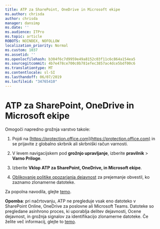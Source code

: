 ```yaml
---
title: ATP za SharePoint, OneDrive in Microsoft ekipe
ms.author: chrisda
author: chrisda
manager: dansimp
ms.date: ''
ms.audience: ITPro
ms.topic: article
ROBOTS: NOINDEX, NOFOLLOW
localization_priority: Normal
ms.custom: 1037
ms.assetid: ''
ms.openlocfilehash: b304f6c7d9959e49a8152c03f11c6c864a154ea5
ms.sourcegitcommit: 4b7e478ce700c0b781efec3857ac4dce5bdf00c6
ms.translationtype: MT
ms.contentlocale: sl-SI
ms.lasthandoff: 06/07/2019
ms.locfileid: "34765410"
---
```

# <a name="atp-for-sharepoint-onedrive-and-microsoft-teams"></a>ATP za SharePoint, OneDrive in Microsoft ekipe

Omogoči napredno grožnja varstvo takole:

1. Pojdi na [https://protection.office.com](https://protection.office.com) in se prijavite z globalno skrbnik ali skrbniški račun varnosti.

2. V levem navigacijskem pod **grožnjo upravljanje**, izberite **pravilnik** \> **Varno Priloge**.

3. Izberite **Vklop ATP za SharePoint, OneDrive, in Microsoft ekipe**.

4. [Oblikovanje politike opozarjanja dejavnost](https://docs.microsoft.com/office365/securitycompliance/create-activity-alerts) za prejemanje obvestil, ko zaznamo zlonamerne datoteke.

Za popolna navodila, glejte [temo](https://docs.microsoft.com/office365/securitycompliance/turn-on-atp-for-spo-odb-and-teams).

**Opomba**: pri načrtovanju, ATP ne pregleduje vsak eno datoteko v SharePoint Online, OneDrive za poslovne ali Microsoft Teams. Datoteke so pregledane asinhrono proces, ki uporablja delitev dejavnosti, Ocene dejavnost, in grožnja signalov za identifikacijo zlonamerne datoteke. Če želite več informacij, glejte to [temo](https://docs.microsoft.com/office365/securitycompliance/atp-for-spo-odb-and-teams).
